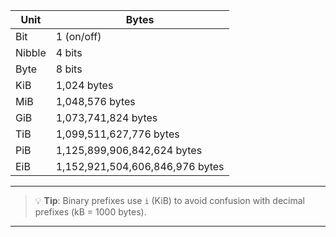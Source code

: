 
| Unit   | Bytes                           |
| ------ | ------------------------------- |
| Bit    | 1 (on/off)                      |
| Nibble | 4 bits                          |
| Byte   | 8 bits                          |
| KiB    | 1,024 bytes                     |
| MiB    | 1,048,576 bytes                 |
| GiB    | 1,073,741,824 bytes             |
| TiB    | 1,099,511,627,776 bytes         |
| PiB    | 1,125,899,906,842,624 bytes     |
| EiB    | 1,152,921,504,606,846,976 bytes |

---

>💡 **Tip**: Binary prefixes use `i` (KiB) to avoid confusion with decimal prefixes (kB = 1000 bytes).

---